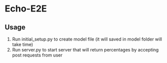 # Echo-E2E
## Usage
1. Run initial_setup.py to create model file (it will saved in model folder will take time)
2. Run server.py to start server that will return percentages by accepting post requests from user
